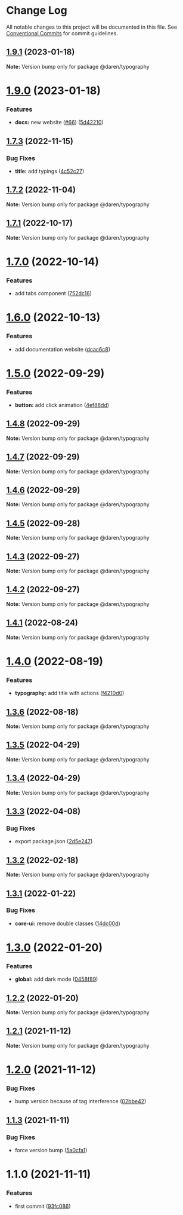 # Change Log

All notable changes to this project will be documented in this file.
See [Conventional Commits](https://conventionalcommits.org) for commit guidelines.

## [1.9.1](https://github.com/darenmalfait/darenui/compare/@daren/typography@1.9.0...@daren/typography@1.9.1) (2023-01-18)

**Note:** Version bump only for package @daren/typography





# [1.9.0](https://github.com/darenmalfait/darenui/compare/@daren/typography@1.8.0...@daren/typography@1.9.0) (2023-01-18)


### Features

* **docs:** new website ([#66](https://github.com/darenmalfait/darenui/issues/66)) ([5d42210](https://github.com/darenmalfait/darenui/commit/5d42210b72e68561a03b891fec5c255fbba5f274))





## [1.7.3](https://github.com/darenmalfait/darenui/compare/@daren/typography@1.7.2...@daren/typography@1.7.3) (2022-11-15)

### Bug Fixes

- **title:** add typings ([4c52c27](https://github.com/darenmalfait/darenui/commit/4c52c27cb1164fe48ca2d80a16aeeb87355f8473))

## [1.7.2](https://github.com/darenmalfait/darenui/compare/@daren/typography@1.7.1...@daren/typography@1.7.2) (2022-11-04)

**Note:** Version bump only for package @daren/typography

## [1.7.1](https://github.com/darenmalfait/darenui/compare/@daren/typography@1.7.0...@daren/typography@1.7.1) (2022-10-17)

**Note:** Version bump only for package @daren/typography

# [1.7.0](https://github.com/darenmalfait/darenui/compare/@daren/typography@1.6.0...@daren/typography@1.7.0) (2022-10-14)

### Features

- add tabs component ([752dc16](https://github.com/darenmalfait/darenui/commit/752dc16448f0abe47af1c4f32459cf2ac741a40c))

# [1.6.0](https://github.com/darenmalfait/darenui/compare/@daren/typography@1.5.0...@daren/typography@1.6.0) (2022-10-13)

### Features

- add documentation website ([dcac6c8](https://github.com/darenmalfait/darenui/commit/dcac6c846bdb6febc3587ab6b3edb0dfdec5a63d))

# [1.5.0](https://github.com/darenmalfait/darenui/compare/@daren/typography@1.4.8...@daren/typography@1.5.0) (2022-09-29)

### Features

- **button:** add click animation ([4ef88dd](https://github.com/darenmalfait/darenui/commit/4ef88dd88dbcf3411b3bfdd8250323b6e7338fb7))

## [1.4.8](https://github.com/darenmalfait/darenui/compare/@daren/typography@1.4.7...@daren/typography@1.4.8) (2022-09-29)

**Note:** Version bump only for package @daren/typography

## [1.4.7](https://github.com/darenmalfait/darenui/compare/@daren/typography@1.4.6...@daren/typography@1.4.7) (2022-09-29)

**Note:** Version bump only for package @daren/typography

## [1.4.6](https://github.com/darenmalfait/darenui/compare/@daren/typography@1.4.5...@daren/typography@1.4.6) (2022-09-29)

**Note:** Version bump only for package @daren/typography

## [1.4.5](https://github.com/darenmalfait/darenui/compare/@daren/typography@1.4.3...@daren/typography@1.4.5) (2022-09-28)

**Note:** Version bump only for package @daren/typography

## [1.4.3](https://github.com/darenmalfait/darenui/compare/@daren/typography@1.4.2...@daren/typography@1.4.3) (2022-09-27)

**Note:** Version bump only for package @daren/typography

## [1.4.2](https://github.com/darenmalfait/darenui/compare/@daren/typography@1.4.1...@daren/typography@1.4.2) (2022-09-27)

**Note:** Version bump only for package @daren/typography

## [1.4.1](https://github.com/darenmalfait/darenui/compare/@daren/typography@1.4.0...@daren/typography@1.4.1) (2022-08-24)

**Note:** Version bump only for package @daren/typography

# [1.4.0](https://github.com/darenmalfait/darenui/compare/@daren/typography@1.3.6...@daren/typography@1.4.0) (2022-08-19)

### Features

- **typography:** add title with actions ([f4210d0](https://github.com/darenmalfait/darenui/commit/f4210d0a086928d8d55793c39b5ef8e19f3bbf13))

## [1.3.6](https://github.com/darenmalfait/darenui/compare/@daren/typography@1.3.5...@daren/typography@1.3.6) (2022-08-18)

**Note:** Version bump only for package @daren/typography

## [1.3.5](https://github.com/darenmalfait/darenui/compare/@daren/typography@1.3.4...@daren/typography@1.3.5) (2022-04-29)

**Note:** Version bump only for package @daren/typography

## [1.3.4](https://github.com/darenmalfait/darenui/compare/@daren/typography@1.3.3...@daren/typography@1.3.4) (2022-04-29)

**Note:** Version bump only for package @daren/typography

## [1.3.3](https://github.com/darenmalfait/darenui/compare/@daren/typography@1.3.2...@daren/typography@1.3.3) (2022-04-08)

### Bug Fixes

- export package.json ([2d5e247](https://github.com/darenmalfait/darenui/commit/2d5e24797a289b7507666bf67d954fc93be33d8f))

## [1.3.2](https://github.com/darenmalfait/darenui/compare/@daren/typography@1.3.1...@daren/typography@1.3.2) (2022-02-18)

**Note:** Version bump only for package @daren/typography

## [1.3.1](https://github.com/darenmalfait/darenui/compare/@daren/typography@1.3.0...@daren/typography@1.3.1) (2022-01-22)

### Bug Fixes

- **core-ui:** remove double classes ([14dc00d](https://github.com/darenmalfait/darenui/commit/14dc00dfa002a3733d1829a47aa06459e98b94c0))

# [1.3.0](https://github.com/darenmalfait/darenui/compare/@daren/typography@1.2.2...@daren/typography@1.3.0) (2022-01-20)

### Features

- **global:** add dark mode ([0458f89](https://github.com/darenmalfait/darenui/commit/0458f894a83806e41a2ff5237fd6bf2dba8770f5))

## [1.2.2](https://github.com/darenmalfait/darenui/compare/@daren/typography@1.2.1...@daren/typography@1.2.2) (2022-01-20)

**Note:** Version bump only for package @daren/typography

## [1.2.1](https://github.com/darenmalfait/darenui/compare/@daren/typography@1.1.3...@daren/typography@1.2.1) (2021-11-12)

**Note:** Version bump only for package @daren/typography

# [1.2.0](https://github.com/darenmalfait/darenui/compare/@daren/typography@1.1.3...@daren/typography@1.2.0) (2021-11-12)

### Bug Fixes

- bump version because of tag interference ([02bbe42](https://github.com/darenmalfait/darenui/commit/02bbe4228036aaa64e8ea27286c00429d2334365))

## [1.1.3](https://github.com/darenmalfait/darenui/compare/@daren/typography@1.1.0...@daren/typography@1.1.3) (2021-11-11)

### Bug Fixes

- force version bump ([5a0cfa1](https://github.com/darenmalfait/darenui/commit/5a0cfa13ba4c39fe2ceb9b718f492a9deadc7050))

# 1.1.0 (2021-11-11)

### Features

- first commit ([93fc086](https://github.com/darenmalfait/darenui/commit/93fc0863be58d5e1a7c3b76aceb503ca3c3bc57f))
